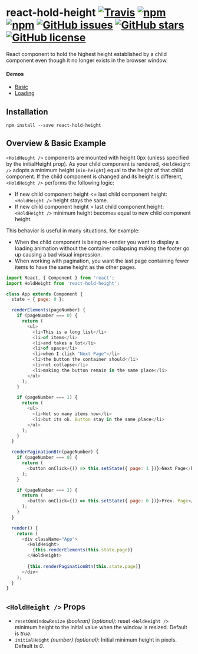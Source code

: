 react-hold-height [![Travis](https://img.shields.io/travis/brurez/react-hold-height.svg)](https://travis-ci.org/brurez/react-hold-height) [![npm](https://img.shields.io/npm/v/react-hold-height.svg)](https://www.npmjs.com/package/react-hold-height) [![npm](https://img.shields.io/npm/dw/react-hold-height.svg)](https://www.npmjs.com/package/react-hold-height) [![GitHub issues](https://img.shields.io/github/issues/brurez/react-hold-height.svg)](https://github.com/brurez/react-hold-height/issues) [![GitHub stars](https://img.shields.io/github/stars/brurez/react-hold-height.svg)](https://github.com/brurez/react-hold-height/stargazers) [![GitHub license](https://img.shields.io/badge/license-MIT-blue.svg)](https://raw.githubusercontent.com/brurez/react-hold-height/master/LICENSE)
=================

React component to hold the highest height established by a child component even though it no longer exists in the browser window.

#### Demos
- [Basic](https://github.com/brurez/react-hold-height/blob/master/examples/basic/basic.js)
- [Loading](https://github.com/brurez/react-hold-height/blob/master/examples/loading/loading.js)

## Installation
    npm install --save react-hold-height    
    
## Overview & Basic Example
`<HoldHeight />` components are mounted with height 0px (unless specified by the initialHeight prop).
As your child component is rendered, `<HoldHeight />` adopts a minimum height (`min-height`) equal to the height of that child component.
If the child component is changed and its height is different, `<HoldHeight />` performs the following logic:
- If new child component height <= last child component height:
`<HoldHeight />` height stays the same.
- If new child component height > last child component height:
`<HoldHeight />` minimum height becomes equal to new child component height.

This behavior is useful in many situations, for example:
- When the child component is being re-render you want to display a loading animation
without the container collapsing making the footer go up causing a bad visual impression.
- When working with pagination, you want the last page containing fewer items
to have the same height as the other pages.

```js
import React, { Component } from 'react';
import HoldHeight from 'react-hold-height';

class App extends Component {
  state = { page: 0 };

  renderElements(pageNumber) {
    if (pageNumber === 0) {
      return (
        <ul>
          <li>This is a long list</li>
          <li>of items</li>
          <li>and takes a lot</li>
          <li>of space</li>
          <li>when I click "Next Page"</li>
          <li>the button the container should</li>
          <li>not collapse</li>
          <li>making the button remain in the same place</li>
        </ul>
      );
    }

    if (pageNumber === 1) {
      return (
        <ul>
          <li>Not so many items now</li>
          <li>but its ok. Button stay in the same place</li>
        </ul>
      );
    }
  }

  renderPaginationBtn(pageNumber) {
    if (pageNumber === 0) {
      return (
        <button onClick={() => this.setState({ page: 1 })}>Next Page</button>
      );
    }

    if (pageNumber === 1) {
      return (
        <button onClick={() => this.setState({ page: 0 })}>Prev. Page</button>
      );
    }
  }

  render() {
    return (
      <div className="App">
        <HoldHeight>
          {this.renderElements(this.state.page)}
        </HoldHeight>
                
        {this.renderPaginationBtn(this.state.page)}
      </div>
    );
  }
}
```

## `<HoldHeight />` Props
- `resetOnWindowResize` _(boolean)_ _(optional)_: reset `<HoldHeight />` minimum height
to the initial value when the window is resized. Default is _true_.
- `initialHeight` _(number)_ _(optional)_: Initial minimum height in pixels. Default is _0_. 

